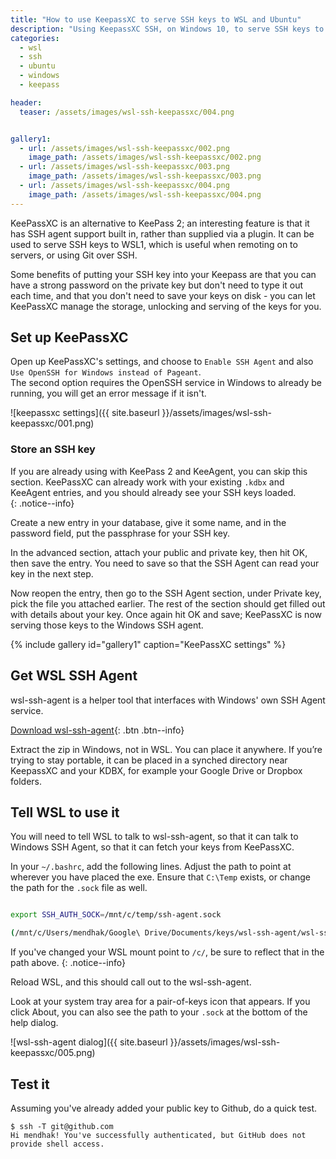 ```yaml
---
title: "How to use KeepassXC to serve SSH keys to WSL and Ubuntu"
description: "Using KeepassXC SSH, on Windows 10, to serve SSH keys to WSL running Ubuntu"
categories: 
  - wsl
  - ssh
  - ubuntu
  - windows
  - keepass

header: 
  teaser: /assets/images/wsl-ssh-keepassxc/004.png


gallery1:
  - url: /assets/images/wsl-ssh-keepassxc/002.png
    image_path: /assets/images/wsl-ssh-keepassxc/002.png
  - url: /assets/images/wsl-ssh-keepassxc/003.png
    image_path: /assets/images/wsl-ssh-keepassxc/003.png
  - url: /assets/images/wsl-ssh-keepassxc/004.png
    image_path: /assets/images/wsl-ssh-keepassxc/004.png
---
```



KeePassXC is an alternative to KeePass 2; an interesting feature is that it has SSH agent support built in, rather than supplied via a plugin. It can be used to serve SSH keys to WSL1, which is useful when remoting on to servers, or using Git over SSH.

Some benefits of putting your SSH key into your Keepass are that you can have a strong password on the private key but don't need to type it out each time, and that you don't need to save your keys on disk - you can let KeePassXC manage the storage, unlocking and serving of the keys for you.  


## Set up KeePassXC

Open up KeePassXC's settings, and choose to `Enable SSH Agent` and also `Use OpenSSH for Windows instead of Pageant`.  
The second option requires the OpenSSH service in Windows to already be running, you will get an error message if it isn't. 

![keepassxc settings]({{ site.baseurl }}/assets/images/wsl-ssh-keepassxc/001.png)



### Store an SSH key

If you are already using with KeePass 2 and KeeAgent, you can skip this section. KeePassXC can already work with your existing `.kdbx` and KeeAgent entries, and you should already see your SSH keys loaded.  
{: .notice--info}

Create a new entry in your database, give it some name, and in the password field, put the passphrase for your SSH key. 



In the advanced section, attach your public and private key, then hit OK, then save the entry.  You need to save so that the SSH Agent can read your key in the next step. 



Now reopen the entry, then go to the SSH Agent section, under Private key, pick the file you attached earlier.  The rest of the section should get filled out with details about your key. Once again hit OK and save; KeePassXC is now serving those keys to the Windows SSH agent. 




{% include gallery id="gallery1" caption="KeePassXC settings" %}



## Get WSL SSH Agent


wsl-ssh-agent is a helper tool that interfaces with Windows' own SSH Agent service.  

[Download wsl-ssh-agent](https://github.com/rupor-github/wsl-ssh-agent/releases){: .btn .btn--info}


Extract the zip in Windows, not in WSL. You can place it anywhere. If you’re trying to stay portable, it can be placed in a synched directory near KeepassXC and your KDBX, for example your Google Drive or Dropbox folders. 




## Tell WSL to use it

You will need to tell WSL to talk to wsl-ssh-agent, so that it can talk to Windows SSH Agent, so that it can fetch your keys from KeePassXC.  

In your `~/.bashrc`, add the following lines.  Adjust the path to point at wherever you have placed the exe.  Ensure that `C:\Temp` exists, or change the path for the `.sock` file as well. 

```bash

export SSH_AUTH_SOCK=/mnt/c/temp/ssh-agent.sock

(/mnt/c/Users/mendhak/Google\ Drive/Documents/keys/wsl-ssh-agent/wsl-ssh-agent-gui.exe -socket "C:\Temp\ssh-agent.sock" & disown)
```

If you've changed your WSL mount point to `/c/`, be sure to reflect that in the path above.
{: .notice--info}

Reload WSL, and this should call out to the wsl-ssh-agent.  

Look at your system tray area for a pair-of-keys icon that appears.  If you click About, you can also see the path to your `.sock` at the bottom of the help dialog.   

![wsl-ssh-agent dialog]({{ site.baseurl }}/assets/images/wsl-ssh-keepassxc/005.png)


## Test it

Assuming you've already added your public key to Github, do a quick test. 

```
$ ssh -T git@github.com
Hi mendhak! You've successfully authenticated, but GitHub does not provide shell access.
```


